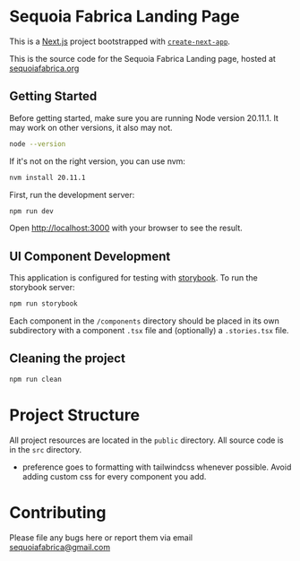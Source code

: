 # Sequoia Fabrica Landing Page

This is a [Next.js](https://nextjs.org/) project bootstrapped with [`create-next-app`](https://github.com/vercel/next.js/tree/canary/packages/create-next-app).

This is the source code for the Sequoia Fabrica Landing page, hosted at [sequoiafabrica.org](sequoiafabrica.org)

## Getting Started

Before getting started, make sure you are running Node version 20.11.1. It may work on other versions, it also may not.

```bash
node --version
```

If it's not on the right version, you can use nvm:

```bash
nvm install 20.11.1
```

First, run the development server:
```bash
npm run dev
```

Open [http://localhost:3000](http://localhost:3000) with your browser to see the result.

## UI Component Development

This application is configured for testing with [storybook](). To run the storybook server:

```bash
npm run storybook
```

Each component in the `/components` directory should be placed in its own subdirectory with a component `.tsx` file and (optionally) a `.stories.tsx` file.

## Cleaning the project

```bash
npm run clean
```

# Project Structure
All project resources are located in the `public` directory. All source code is in the `src` directory.

- preference goes to formatting with tailwindcss whenever possible. Avoid adding custom css for every component you add.

# Contributing
Please file any bugs here or report them via email sequoiafabrica@gmail.com
